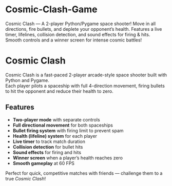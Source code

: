 # Cosmic-Clash-Game
Cosmic Clash — A 2-player Python/Pygame space shooter! Move in all directions, fire bullets, and deplete your opponent’s health. Features a live timer, lifelines, collision detection, and sound effects for firing &amp; hits. Smooth controls and a winner screen for intense cosmic battles!
# Cosmic Clash

Cosmic Clash is a fast-paced 2-player arcade-style space shooter built with Python and Pygame.  
Each player pilots a spaceship with full 4-direction movement, firing bullets to hit the opponent and reduce their health to zero.

## Features
- **Two-player mode** with separate controls
- **Full directional movement** for both spaceships
- **Bullet firing system** with firing limit to prevent spam
- **Health (lifeline) system** for each player
- **Live timer** to track match duration
- **Collision detection** for bullet hits
- **Sound effects** for firing and hits
- **Winner screen** when a player’s health reaches zero
- **Smooth gameplay** at 60 FPS

Perfect for quick, competitive matches with friends — challenge them to a true *Cosmic Clash*!
